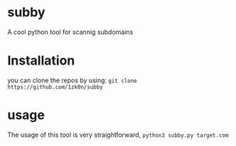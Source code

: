 # subby
A cool python tool for scannig subdomains

# Installation
you can clone the repos by using:  ```git clone https://github.com/1zk0n/subby```

# usage
The usage of this tool is very straightforward, ```python3 subby.py target.com```
